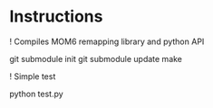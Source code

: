 Instructions
============


! Compiles MOM6 remapping library and python API

git submodule init
git submodule update
make

! Simple test

python test.py
